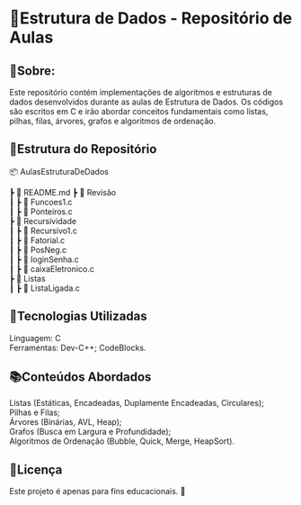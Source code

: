 <h1>📌Estrutura de Dados - Repositório de Aulas</h1>

<h2>📖Sobre:</h2>
Este repositório contém implementações de algoritmos e estruturas de dados desenvolvidos durante as aulas de Estrutura de Dados. Os códigos são escritos em C e irão abordar conceitos fundamentais como listas, pilhas, filas, árvores, grafos e algoritmos de ordenação.
</br>
<h2>📂Estrutura do Repositório</h2>
📦 AulasEstruturaDeDados

 ┣ 📜 README.md
 ┣ 📂 Revisão </br>
 ┃ ┣ 📜 Funcoes1.c </br>
 ┃ ┣ 📜 Ponteiros.c </br>
 ┣ 📂 Recursividade </br>
 ┃ ┣ 📜 Recursivo1.c </br>
 ┃ ┣ 📜 Fatorial.c </br>
 ┃ ┣ 📜 PosNeg.c </br>
 ┃ ┣ 📜 loginSenha.c </br>
 ┃ ┣ 📜 caixaEletronico.c </br>
 ┣ 📂 Listas </br>
 ┃ ┣ 📜 ListaLigada.c </br>


 
<h2>🚀Tecnologias Utilizadas</h2>
Linguagem: C </br>
Ferramentas: Dev-C++; CodeBlocks.


<h2>📚Conteúdos Abordados</h2>
 Listas (Estáticas, Encadeadas, Duplamente Encadeadas, Circulares);</br>
 Pilhas e Filas;</br>
 Árvores (Binárias, AVL, Heap);</br>
 Grafos (Busca em Largura e Profundidade);</br>
 Algoritmos de Ordenação (Bubble, Quick, Merge, HeapSort).</br>


<h2>📄Licença</h2>
Este projeto é apenas para fins educacionais. 🚀
